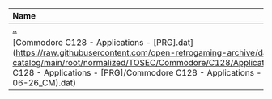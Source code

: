 |Name|Size|
|:---|---:|
|[..](../index.html)|DIR|
|[Commodore C128 - Applications - [PRG].dat](https://raw.githubusercontent.com/open-retrogaming-archive/dat-catalog/main/root/normalized/TOSEC/Commodore/C128/Applications/[PRG]/Commodore C128 - Applications - [PRG]/Commodore C128 - Applications - [PRG] (TOSEC-v2020-06-26_CM).dat)|6298|
